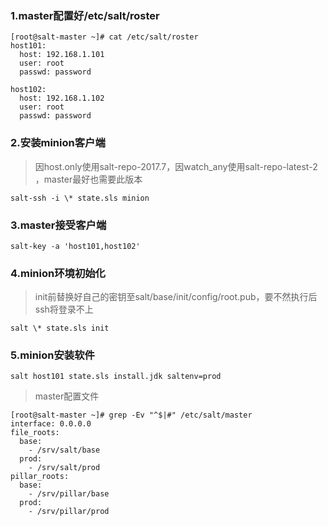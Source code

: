 ### 1.master配置好/etc/salt/roster

```
[root@salt-master ~]# cat /etc/salt/roster 
host101:
  host: 192.168.1.101
  user: root
  passwd: password

host102:
  host: 192.168.1.102
  user: root
  passwd: password
```

### 2.安装minion客户端
> 因host.only使用salt-repo-2017.7，因watch_any使用salt-repo-latest-2 ，master最好也需要此版本

`salt-ssh -i \* state.sls minion`

### 3.master接受客户端

`salt-key -a 'host101,host102'`

### 4.minion环境初始化
> init前替换好自己的密钥至salt/base/init/config/root.pub，要不然执行后ssh将登录不上

`salt \* state.sls init`

### 5.minion安装软件

`salt host101 state.sls install.jdk saltenv=prod`

> master配置文件
```
[root@salt-master ~]# grep -Ev "^$|#" /etc/salt/master 
interface: 0.0.0.0
file_roots:
  base:
    - /srv/salt/base
  prod:
    - /srv/salt/prod
pillar_roots:
  base:
    - /srv/pillar/base
  prod:
    - /srv/pillar/prod
```

